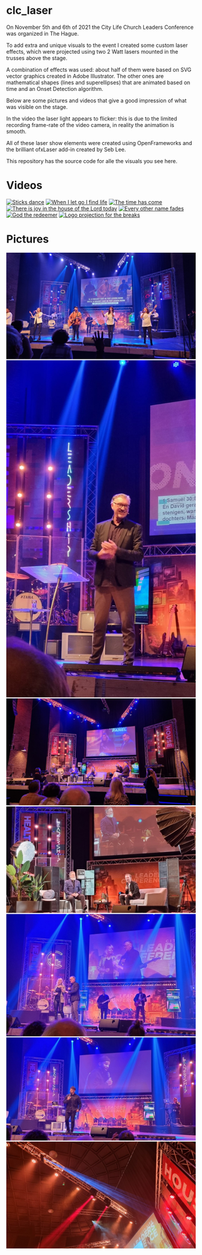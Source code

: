 # clc_laser
On November 5th and 6th of 2021 the City Life Church Leaders Conference was organized in The Hague.

To add extra and unique visuals to the event I created some custom laser effects, which were projected using two 2 Watt lasers mounted in the trusses above the stage.

A combination of effects was used: about half of them were based on SVG vector graphics created in Adobe Illustrator. The other ones are mathematical shapes (lines and superellipses) that are animated based on time and an Onset Detection algorithm.

Below are some pictures and videos that give a good impression of what was visible on the stage.

In the video the laser light appears to flicker: this is due to the limited recording frame-rate of the video camera, in reality the animation is smooth.

All of these laser show elements were created using OpenFrameworks and the brilliant ofxLaser add-in created by Seb Lee. 

This repository has the source code for alle the visuals you see here.

# Videos
[![Sticks dance](https://img.youtube.com/vi/2M31tv1UrKs/maxresdefault.jpg)](https://youtu.be/2M31tv1UrKs)
[![When I let go I find life](https://img.youtube.com/vi/pD00E9UTrd4/maxresdefault.jpg)](https://youtu.be/pD00E9UTrd4)
[![The time has come](https://img.youtube.com/vi/aed6u7hyAEQ/maxresdefault.jpg)](https://youtu.be/aed6u7hyAEQ)
[![There is joy in the house of the Lord today](https://img.youtube.com/vi/d4A9pCDNORM/maxresdefault.jpg)](https://youtu.be/d4A9pCDNORM)
[![Every other name fades](https://img.youtube.com/vi/xQT8kR1K7pg/maxresdefault.jpg)](https://youtu.be/xQT8kR1K7pg)
[![God the redeemer](https://img.youtube.com/vi/8hqVYrExHm8/maxresdefault.jpg)](https://youtu.be/8hqVYrExHm8)
[![Logo projection for the breaks](https://img.youtube.com/vi/3u6TEgvOFVc/maxresdefault.jpg)](https://youtu.be/3u6TEgvOFVc)

# Pictures
![Worship photo 1](https://github.com/lexvandersluijs/clc_laser/raw/main/production_photos/20211105_103354.jpg)
![Senior pastor Erald](https://github.com/lexvandersluijs/clc_laser/raw/main/production_photos/20211105_111330.jpg)
![Let's talk](https://github.com/lexvandersluijs/clc_laser/raw/main/production_photos/20211105_141050.jpg)
![Leadership talks with Mal Fletcher](https://github.com/lexvandersluijs/clc_laser/raw/main/production_photos/20211105_160121.jpg)
![Senior pastors Erald and Mathilde](https://github.com/lexvandersluijs/clc_laser/raw/main/production_photos/20211105_202904.jpg)
![One of the speakers](https://github.com/lexvandersluijs/clc_laser/raw/main/production_photos/20211105_211251.jpg)
![One of the projectors](https://github.com/lexvandersluijs/clc_laser/raw/main/production_photos/20211105_215305.jpg)

